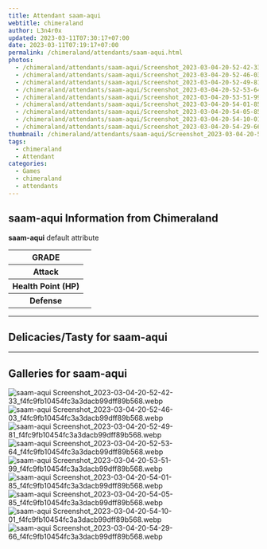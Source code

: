 ```yaml
---
title: Attendant saam-aqui
webtitle: chimeraland
author: L3n4r0x
updated: 2023-03-11T07:30:17+07:00
date: 2023-03-11T07:19:17+07:00
permalink: /chimeraland/attendants/saam-aqui.html
photos:
  - /chimeraland/attendants/saam-aqui/Screenshot_2023-03-04-20-52-42-33_f4fc9fb10454fc3a3dacb99dff89b568.webp
  - /chimeraland/attendants/saam-aqui/Screenshot_2023-03-04-20-52-46-03_f4fc9fb10454fc3a3dacb99dff89b568.webp
  - /chimeraland/attendants/saam-aqui/Screenshot_2023-03-04-20-52-49-81_f4fc9fb10454fc3a3dacb99dff89b568.webp
  - /chimeraland/attendants/saam-aqui/Screenshot_2023-03-04-20-52-53-64_f4fc9fb10454fc3a3dacb99dff89b568.webp
  - /chimeraland/attendants/saam-aqui/Screenshot_2023-03-04-20-53-51-99_f4fc9fb10454fc3a3dacb99dff89b568.webp
  - /chimeraland/attendants/saam-aqui/Screenshot_2023-03-04-20-54-01-85_f4fc9fb10454fc3a3dacb99dff89b568.webp
  - /chimeraland/attendants/saam-aqui/Screenshot_2023-03-04-20-54-05-85_f4fc9fb10454fc3a3dacb99dff89b568.webp
  - /chimeraland/attendants/saam-aqui/Screenshot_2023-03-04-20-54-10-01_f4fc9fb10454fc3a3dacb99dff89b568.webp
  - /chimeraland/attendants/saam-aqui/Screenshot_2023-03-04-20-54-29-66_f4fc9fb10454fc3a3dacb99dff89b568.webp
thumbnail: /chimeraland/attendants/saam-aqui/Screenshot_2023-03-04-20-52-42-33_f4fc9fb10454fc3a3dacb99dff89b568.webp
tags:
  - chimeraland
  - Attendant
categories:
  - Games
  - chimeraland
  - attendants
---
```


<section id="bootstrap-wrapper"><link rel="stylesheet" href="https://rawcdn.githack.com/dimaslanjaka/Web-Manajemen/0c3b5aa1813bd4abcd2c11bf3e37928b15c28664/css/bootstrap-5-3-0-alpha3-wrapper.css"/><h2 id="attribute">saam-aqui Information from Chimeraland</h2><p><b>saam-aqui</b> default attribute <table><tr><th>GRADE</th><td></td></tr><tr><th>Attack</th><td></td></tr><tr><th>Health Point (HP)</th><td></td></tr><tr><th>Defense</th><td></td></tr></table></p><hr/><h2 id="delicacies">Delicacies/Tasty for saam-aqui</h2><div class="bg-dark text-light"></div><hr/><div id="gallery"><h2>Galleries for saam-aqui</h2><div class="row"><div class="col-lg-6 col-12"><img src="/chimeraland/attendants/saam-aqui/Screenshot_2023-03-04-20-52-42-33_f4fc9fb10454fc3a3dacb99dff89b568.webp" alt="saam-aqui Screenshot_2023-03-04-20-52-42-33_f4fc9fb10454fc3a3dacb99dff89b568.webp"/></div><div class="col-lg-6 col-12"><img src="/chimeraland/attendants/saam-aqui/Screenshot_2023-03-04-20-52-46-03_f4fc9fb10454fc3a3dacb99dff89b568.webp" alt="saam-aqui Screenshot_2023-03-04-20-52-46-03_f4fc9fb10454fc3a3dacb99dff89b568.webp"/></div><div class="col-lg-6 col-12"><img src="/chimeraland/attendants/saam-aqui/Screenshot_2023-03-04-20-52-49-81_f4fc9fb10454fc3a3dacb99dff89b568.webp" alt="saam-aqui Screenshot_2023-03-04-20-52-49-81_f4fc9fb10454fc3a3dacb99dff89b568.webp"/></div><div class="col-lg-6 col-12"><img src="/chimeraland/attendants/saam-aqui/Screenshot_2023-03-04-20-52-53-64_f4fc9fb10454fc3a3dacb99dff89b568.webp" alt="saam-aqui Screenshot_2023-03-04-20-52-53-64_f4fc9fb10454fc3a3dacb99dff89b568.webp"/></div><div class="col-lg-6 col-12"><img src="/chimeraland/attendants/saam-aqui/Screenshot_2023-03-04-20-53-51-99_f4fc9fb10454fc3a3dacb99dff89b568.webp" alt="saam-aqui Screenshot_2023-03-04-20-53-51-99_f4fc9fb10454fc3a3dacb99dff89b568.webp"/></div><div class="col-lg-6 col-12"><img src="/chimeraland/attendants/saam-aqui/Screenshot_2023-03-04-20-54-01-85_f4fc9fb10454fc3a3dacb99dff89b568.webp" alt="saam-aqui Screenshot_2023-03-04-20-54-01-85_f4fc9fb10454fc3a3dacb99dff89b568.webp"/></div><div class="col-lg-6 col-12"><img src="/chimeraland/attendants/saam-aqui/Screenshot_2023-03-04-20-54-05-85_f4fc9fb10454fc3a3dacb99dff89b568.webp" alt="saam-aqui Screenshot_2023-03-04-20-54-05-85_f4fc9fb10454fc3a3dacb99dff89b568.webp"/></div><div class="col-lg-6 col-12"><img src="/chimeraland/attendants/saam-aqui/Screenshot_2023-03-04-20-54-10-01_f4fc9fb10454fc3a3dacb99dff89b568.webp" alt="saam-aqui Screenshot_2023-03-04-20-54-10-01_f4fc9fb10454fc3a3dacb99dff89b568.webp"/></div><div class="col-lg-6 col-12"><img src="/chimeraland/attendants/saam-aqui/Screenshot_2023-03-04-20-54-29-66_f4fc9fb10454fc3a3dacb99dff89b568.webp" alt="saam-aqui Screenshot_2023-03-04-20-54-29-66_f4fc9fb10454fc3a3dacb99dff89b568.webp"/></div></div></div></section>